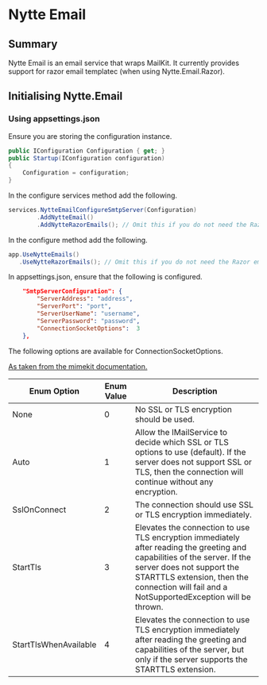 # Nytte Email
## Summary
Nytte Email is an email service that wraps MailKit. It currently provides support for razor email templatec (when using Nytte.Email.Razor).

## Initialising Nytte.Email
### Using appsettings.json
Ensure you are storing the configuration instance.
```C#
public IConfiguration Configuration { get; }
public Startup(IConfiguration configuration)
{
    Configuration = configuration;
}
```

In the configure services method add the following.
```C#
services.NytteEmailConfigureSmtpServer(Configuration)
        .AddNytteEmail()
        .AddNytteRazorEmails(); // Omit this if you do not need the Razor email builder
```

In the configure method add the following.
```C#
app.UseNytteEmails()
   .UseNytteRazorEmails(); // Omit this if you do not need the Razor email builder
```

In appsettings.json, ensure that the following is configured.
```JSON
    "SmtpServerConfiguration": {
        "ServerAddress": "address",
        "ServerPort": "port",
        "ServerUserName": "username",
        "ServerPassword": "password",
        "ConnectionSocketOptions":  3
    },
```

The following options are available for ConnectionSocketOptions.

[As taken from the mimekit documentation.](http://www.mimekit.net/docs/html/T_MailKit_Security_SecureSocketOptions.htm)

|Enum Option|Enum Value|Description|
|-----------|----------|-----------|
|None|0|No SSL or TLS encryption should be used.|
|Auto|1|Allow the IMailService to decide which SSL or TLS options to use (default). If the server does not support SSL or TLS, then the connection will continue without any encryption.|
|SslOnConnect|2|The connection should use SSL or TLS encryption immediately.|
|StartTls|3|Elevates the connection to use TLS encryption immediately after reading the greeting and capabilities of the server. If the server does not support the STARTTLS extension, then the connection will fail and a NotSupportedException will be thrown.|
|StartTlsWhenAvailable|4|Elevates the connection to use TLS encryption immediately after reading the greeting and capabilities of the server, but only if the server supports the STARTTLS extension.|